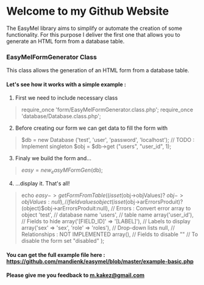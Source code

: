 # Welcome to my Github Website

The EasyMel library aims to simplify or automate the creation of some functionality. 
For this purpose I deliver the first one that allows you to generate an HTML form from a database table.

### EasyMelFormGenerator Class

This class allows the generation of an HTML form from a database table.

#### Let's see how it works with a simple example :

1. First we need to include necessary class
> require_once 'form/EasyMelFormGenerator.class.php';
> require_once 'database/Database.class.php';

2. Before creating our form we can get data to fill the form with
> $db = new Database ('test', 'user', 'password', 'localhost'); // TODO : Implement singleton
> $obj = $db->get ("users", "user_id", 1);
 
3. Finaly we build the form and...
> $easy = new _easyMFormGen($db);

4. ...display it. That's all!
> echo $easy->getFormFromTable(
>	(isset($obj->objValues)? $obj->objValues : null), // field values object
>	(isset($obj->arErrorsProduit)?(object)$obj->arErrorsProduit:null), // Errors : Convert error array to object
>	'test', // database name
>	'users', // table name
>	array('user_id'), // Fields to hide
>	array('[FIELD_ID]' => '[LABEL]'), // Labels to display
>	array('sex' => 'sex',
>	'role' => 'roles'), // Drop-down lists
> 	null, // Relationships : NOT IMPLEMENTED
> 	array(), // Fields to disable
> 	"" // To disable the form set "disabled"
> 	);

#### You can get the full example file here : https://github.com/mandienk/easymel/blob/master/example-basic.php

#### Please give me you feedback to <m.kakez@gmail.com>
